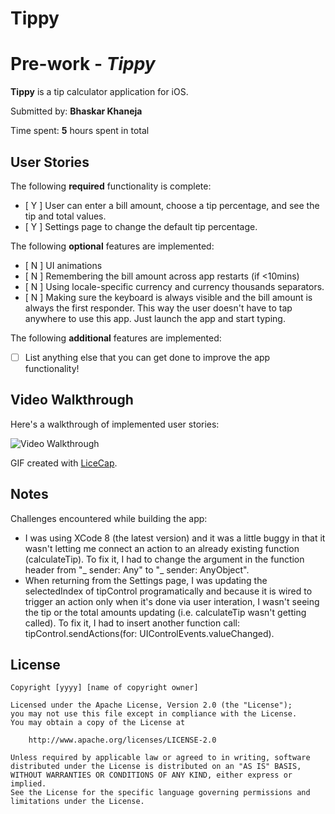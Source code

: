 # Tippy

# Pre-work - *Tippy*

**Tippy** is a tip calculator application for iOS.

Submitted by: **Bhaskar Khaneja**

Time spent: **5** hours spent in total

## User Stories

The following **required** functionality is complete:

* [ Y ] User can enter a bill amount, choose a tip percentage, and see the tip and total values.
* [ Y ] Settings page to change the default tip percentage.

The following **optional** features are implemented:
* [ N ] UI animations
* [ N ] Remembering the bill amount across app restarts (if <10mins)
* [ N ] Using locale-specific currency and currency thousands separators.
* [ N ] Making sure the keyboard is always visible and the bill amount is always the first responder. This way the user doesn't have to tap anywhere to use this app. Just launch the app and start typing.

The following **additional** features are implemented:

- [ ] List anything else that you can get done to improve the app functionality!

## Video Walkthrough 

Here's a walkthrough of implemented user stories:

<img src='http://i.imgur.com/9p0TEnX.gif' title='Video Walkthrough' width='' alt='Video Walkthrough' />

GIF created with [LiceCap](http://www.cockos.com/licecap/).

## Notes

Challenges encountered while building the app:
* I was using XCode 8 (the latest version) and it was a little buggy in that it wasn't letting me connect an action to an already existing function (calculateTip). To fix it, I had to change the argument in the function header from "_ sender: Any" to "_ sender: AnyObject".
* When returning from the Settings page, I was updating the selectedIndex of tipControl programatically and because it is wired to trigger an action only when it's done via user interation, I wasn't seeing the tip or the total amounts updating (i.e. calculateTip wasn't getting called). To fix it, I had to insert another function call: tipControl.sendActions(for: UIControlEvents.valueChanged).

## License

    Copyright [yyyy] [name of copyright owner]

    Licensed under the Apache License, Version 2.0 (the "License");
    you may not use this file except in compliance with the License.
    You may obtain a copy of the License at

        http://www.apache.org/licenses/LICENSE-2.0

    Unless required by applicable law or agreed to in writing, software
    distributed under the License is distributed on an "AS IS" BASIS,
    WITHOUT WARRANTIES OR CONDITIONS OF ANY KIND, either express or implied.
    See the License for the specific language governing permissions and
    limitations under the License.
